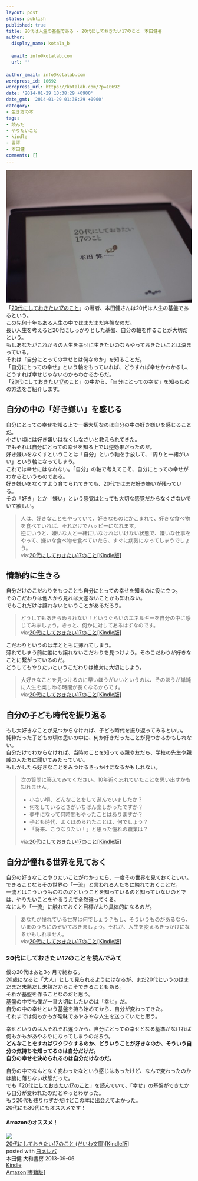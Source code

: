 ```yaml
---
layout: post
status: publish
published: true
title: 20代は人生の基盤である - 20代にしておきたい17のこと　本田健著
author:
  display_name: kotala_b

  email: info@kotalab.com
  url: ''

author_email: info@kotalab.com
wordpress_id: 10692
wordpress_url: https://kotalab.com/?p=10692
date: '2014-01-29 10:38:29 +0900'
date_gmt: '2014-01-29 01:38:29 +0900'
category:
- 生き方の本
tags:
- 読んだ
- やりたいこと
- kindle
- 書評
- 本田健
comments: []
---
```

<p><img src="/wp-content/uploads/books-20dai-to-do-17-things_140129-546x361.jpg" alt="books-20dai-to-do-17-things_140129" width="546" height="361" class="alignnone size-large wp-image-10698" /><br />
「<a href="https://www.amazon.co.jp/exec/obidos/asin/B00EXODB64/same-22/" rel="nofollow" target="_blank">20代にしておきたい17のこと</a>」の著者、本田健さんは20代は人生の基盤であるという。<br />
この先何十年もある人生の中ではまだまだ序盤なのだ。<br />
長い人生を考えると20代にしっかりとした基盤、自分の軸を作ることが大切だという。<br />
<span class="b">もしあなたがこれからの人生を幸せに生きたいのならやっておきたいことは決まっている。<br />
それは「自分にとっての幸せとは何なのか」を知ることだ。</span><br />
「自分にとっての幸せ」という軸をもっていれば、どうすれば幸せかわかるし、どうすれば幸せじゃないのかもわかるからだ。<br />
「<a href="https://www.amazon.co.jp/exec/obidos/asin/B00EXODB64/same-22/" rel="nofollow" target="_blank">20代にしておきたい17のこと</a>」の中から、「自分にとっての幸せ」を知るための方法をご紹介します。<br />
</p>
<!--more-->
<h2>自分の中の「好き嫌い」を感じる</h2>
<p>自分にとっての幸せを知る上で一番大切なのは自分の中の好き嫌いを感じることだ。<br />
小さい頃には好き嫌いはなくしなさいと教えられてきた。<br />
でもそれは自分にとっての幸せを知る上では逆効果だったのだ。<br />
好き嫌いをなくすということは「自分」という軸を手放して、「周りと一緒がいい」という軸になってしまう。<br />
これでは幸せにはなれない。「自分」の軸で考えてこそ、自分にとっての幸せがわかるというものである。<br />
好き嫌いをなくすよう育てられてきても、20代ではまだ好き嫌いが残っている。<br />
その<span class="b">「好き」とか「嫌い」という感覚はとっても大切な感覚だからなくさないでいて欲しい。</span></p>
<blockquote><p>人は、好きなことをやっていて、好きなものにかこまれて、好きな食べ物を食べていれば、それだけでハッピーになれます。<br />
逆にいうと、嫌いな人と一緒にいなければいけない状態で、嫌いな仕事をやって、嫌いな食べ物を食べていたら、すぐに病気になってしまうでしょう。<br />
via:<a href="https://www.amazon.co.jp/exec/obidos/asin/B00EXODB64/same-22/" rel="nofollow" target="_blank">20代にしておきたい17のこと[Kindle版]</a></p></blockquote>
<h2>情熱的に生きる</h2>
<p>自分だけのこだわりをもつことも自分にとっての幸せを知るのに役に立つ。<br />
そのこだわりは他人から見れば大差ないことかも知れない。<br />
でもこれだけは譲れないということがあるだろう。</p>
<blockquote><p>どうしてもあきらめられない！というぐらいのエネルギーを自分の中に感じてみましょう。きっと、何かに対してあるはずなのです。<br />
via:<a href="https://www.amazon.co.jp/exec/obidos/asin/B00EXODB64/same-22/" rel="nofollow" target="_blank">20代にしておきたい17のこと[Kindle版]</a></p></blockquote>
<p>こだわりというのは年とともに薄れてしまう。<br />
薄れてしまう前に誰にも譲れないこだわりを見つけよう。そのこだわりが好きなことに繋がっているのだ。<br />
<span class="b">どうしてもやりたいというこだわりは絶対に大切にしよう。</span></p>
<blockquote><p>大好きなことを見つけるのに早いほうがいいというのは、そのほうが単純に人生を楽しめる時間が長くなるからです。<br />
via:<a href="https://www.amazon.co.jp/exec/obidos/asin/B00EXODB64/same-22/" rel="nofollow" target="_blank">20代にしておきたい17のこと[Kindle版]</a></p></blockquote>
<h2>自分の子ども時代を振り返る</h2>
<p>もし大好きなことが見つからなければ、子ども時代を振り返ってみるといい。<br />
純粋だった子どもの頃の思いの中に、何か好きだったことが見つかるかもしれない。<br />
自分だけでわからなければ、当時のことを知ってる親や友だち、学校の先生や親戚の人たちに聞いてみたっていい。<br />
もしかしたら好きなことをみつけるきっかけになるかもしれない。</p>
<blockquote><p>次の質問に答えてみてください。10年近く忘れていたことを思い出すかも知れません。</p>
<ul>
<li>小さい頃、どんなことをして遊んでいましたか？</li>
<li>何をしているときがいちばん楽しかったですか？</li>
<li>夢中になって何時間もやったことはありますか？</li>
<li>子ども時代、よくほめられたことは、何でしょう？</li>
<li>「将来、こうなりたい！」と思った憧れの職業は？</li>
</ul>
<p>via:<a href="https://www.amazon.co.jp/exec/obidos/asin/B00EXODB64/same-22/" rel="nofollow" target="_blank">20代にしておきたい17のこと[Kindle版]</a></p></blockquote>
<h2>自分が憧れる世界を見ておく</h2>
<p>自分の好きなことやりたいことがわかったら、一度その世界を見ておくといい。<br />
できることならその世界の「一流」と言われる人たちに触れておくことだ。<br />
一流とはこういうものなのだということを知っているのと知っていないのとでは、やりたいことをやるうえで全然違ってくる。<br />
なにより「一流」に触れておくと目標がより具体的になるのだ。</p>
<blockquote><p>あなたが憧れている世界は何でしょう？もし、そういうものがあるなら、いまのうちにのぞいておきましょう。それが、人生を変えるきっかけになるかもしれません。<br />
via:<a href="https://www.amazon.co.jp/exec/obidos/asin/B00EXODB64/same-22/" rel="nofollow" target="_blank">20代にしておきたい17のこと[Kindle版]</a></p></blockquote>
<h3>20代にしておきたい17のことを読んでみて</h3>
<p>僕の20代はあと3ヶ月で終わる。<br />
20歳になると「大人」として見られるようにはなるが、まだ20代というのはまだまだ未熟だし未熟だからこそできることもある。<br />
それが基盤を作ることなのだと思う。<br />
基盤の中でも僕が一番大切にしたいのは「幸せ」だ。<br />
自分の中の幸せという基盤を持ち始めてから、自分が変わってきた。<br />
それまでは何もかもが曖昧であやふやな人生を送っていたと思う。</p>
<p>幸せというのは人それぞれ違うから、自分にとっての幸せとなる基準がなければ何もかもがあやふやになってしまうのだろう。<br />
<strong>どんなことをすればワクワクするのか、どういうことが好きなのか、そういう自分の気持ちを知ってるのは自分だけだ。<br />
自分の幸せを決められるのは自分だけなのだ。</strong></p>
<p>自分の中でなんとなく変わったなという感じはあったけど、なんで変わったのかは腑に落ちない状態だった。<br />
でも「<a href="https://www.amazon.co.jp/exec/obidos/asin/B00EXODB64/same-22/" rel="nofollow" target="_blank">20代にしておきたい17のこと</a>」を読んでいて、「幸せ」の基盤ができたから自分が変われたのだとやっとわかった。<br />
もう20代も残りわずかだけどこの本に出会えてよかった。<br />
20代にも30代にもオススメです！</p>
<h4 class="aam">Amazonのオススメ！</h4>
<div class="booklink-box">
<div class="booklink-image"><a href="https://www.amazon.co.jp/exec/obidos/asin/B00EXODB64/same-22/" rel="nofollow" target="_blank"><img src="https://images-fe.ssl-images-amazon.com/images/I/31pkuWYVXSL._SL160_.jpg" style="border: none;" /></a></div>
<div class="booklink-info">
<div class="booklink-name"><a href="https://www.amazon.co.jp/exec/obidos/asin/B00EXODB64/same-22/" rel="nofollow" target="_blank">20代にしておきたい17のこと (だいわ文庫)[Kindle版]</a>
<div class="booklink-powered-date">posted with <a href="https://yomereba.com" rel="nofollow" target="_blank">ヨメレバ</a></div>
</div>
<div class="booklink-detail">本田健 大和書房 2013-09-06    </div>
<div class="booklink-link2">
<div class="shoplinkkindle"><a href="https://www.amazon.co.jp/exec/obidos/ASIN/B00EXODB64/same-22/" rel="nofollow" target="_blank" >Kindle</a></div>
<div class="shoplinkamazon"><a href="https://www.amazon.co.jp/exec/obidos/ASIN/447979316X/same-22/" rel="nofollow" target="_blank" title="アマゾン" >Amazon[書籍版]</a></div>
</p></div>
</div>
<div class="booklink-footer"></div>
</div>
